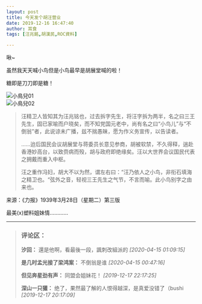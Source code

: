 ```yaml
---
layout: post
title: 今天发个胡汪营业
date: 2019-12-16 16:47:40
author: 耳食
tags: [汪兆銘,胡漢民,ROC資料]

---
```

啾~  

虽然我天天喊小鸟但是小鸟最早是胡展堂喊的啦！

糖即是刀刀即是糖！

![小鳥兒01](https://i.loli.net/2020/07/19/DdBkYiTy4lwxs5F.png)  
![小鳥兒02](https://i.loli.net/2020/07/19/6RZIwXNtPdzDTGE.png)  

> 汪精卫人皆知其为汪兆铭也，过去拆字先生，将汪字拆为两半，名之曰三王先生，固已家喻而户晓矣，而不知党国元老中，尚有名之曰“小鸟儿”与“不倒翁”者，此说谅未广播，兹不揣愚昧，愿为作义务宣传，以告读者。
> 
> ……迨后国民会议胡展堂与蒋委员长意见参商，胡被软禁，不久得释，遄赴香港妙高台，以致赍病而殁，胡与政府即绝缘矣。汪以大世界会议国民代表之拥戴而重入中枢。
> 
> 汪之重作冯妇，胡大不以为然，谓左右曰：“汪乃依人之小鸟，非衔石填海之精卫也。“弦外之音，轻视三王先生之气节，不言而喻。此小鸟别字之由来也。

来源：《力报》1939年3月28日（星期二）第三版

最美(x)塑料姐妹情…………

---
> ### 评论区：
>**汐回：** 還是他啊，看最後一段，諷刺改組派的  *[2020-04-15 01:09:15]*
>
>**是几时孟光接了梁鸿案：** 不倒翁是谁  *[2020-04-15 00:47:16]*
>
>**但见奔星劲有声：** 同盟会姐妹花！  *[2019-12-17 22:17:25]*
>
>**深山一只獾：** 绝了，果然最了解的人恨得越深，是真爱没错了（bushi  *[2019-12-17 20:17:09]*
>
>
